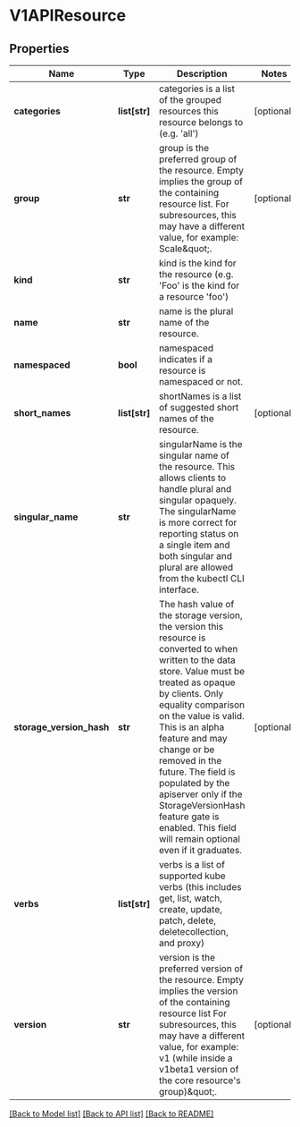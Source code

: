 # V1APIResource

## Properties
Name | Type | Description | Notes
------------ | ------------- | ------------- | -------------
**categories** | **list[str]** | categories is a list of the grouped resources this resource belongs to (e.g. &#39;all&#39;) | [optional] 
**group** | **str** | group is the preferred group of the resource.  Empty implies the group of the containing resource list. For subresources, this may have a different value, for example: Scale\&quot;. | [optional] 
**kind** | **str** | kind is the kind for the resource (e.g. &#39;Foo&#39; is the kind for a resource &#39;foo&#39;) | 
**name** | **str** | name is the plural name of the resource. | 
**namespaced** | **bool** | namespaced indicates if a resource is namespaced or not. | 
**short_names** | **list[str]** | shortNames is a list of suggested short names of the resource. | [optional] 
**singular_name** | **str** | singularName is the singular name of the resource.  This allows clients to handle plural and singular opaquely. The singularName is more correct for reporting status on a single item and both singular and plural are allowed from the kubectl CLI interface. | 
**storage_version_hash** | **str** | The hash value of the storage version, the version this resource is converted to when written to the data store. Value must be treated as opaque by clients. Only equality comparison on the value is valid. This is an alpha feature and may change or be removed in the future. The field is populated by the apiserver only if the StorageVersionHash feature gate is enabled. This field will remain optional even if it graduates. | [optional] 
**verbs** | **list[str]** | verbs is a list of supported kube verbs (this includes get, list, watch, create, update, patch, delete, deletecollection, and proxy) | 
**version** | **str** | version is the preferred version of the resource.  Empty implies the version of the containing resource list For subresources, this may have a different value, for example: v1 (while inside a v1beta1 version of the core resource&#39;s group)\&quot;. | [optional] 

[[Back to Model list]](../README.md#documentation-for-models) [[Back to API list]](../README.md#documentation-for-api-endpoints) [[Back to README]](../README.md)


